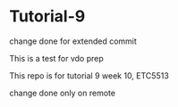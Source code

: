 # Tutorial-9


change done for extended commit


This is a test for vdo prep

This repo is for tutorial 9 week 10, ETC5513

change done only on remote

